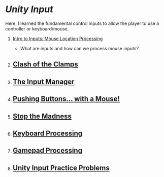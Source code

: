 # ***Unity Input***
Here, I learned the fundamental control inputs to allow the player to use a controller or keyboard/mouse.

1. [Intro to Inputs: Mouse Location Processing](UnityInputs/MouseLocationProc/notes.md)
    - What are inputs and how can we process mouse inputs?

2. [Clash of the Clamps](UnityInputs/Clampdown/notes.md)
    - 

3. [The Input Manager](UnityInputs/InputManager/notes.md)
    - 

4. [Pushing Buttons... with a Mouse!](UnityInputs/MouseButtonProc/notes.md)
    - 

5. [Stop the Madness](UnityInputs/StopTheMadness/notes.md)
    - 

6. [Keyboard Processing](UnityInputs/KeyboardProc/notes.md)
    - 

7. [Gamepad Processing](UnityInputs/GamepadProc/notes.md)
    - 
8. [Unity Input Practice Problems](UnityInputs/Exercises/notes.md)
    - 